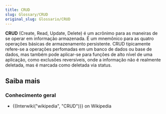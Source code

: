 ```yaml
---
title: CRUD
slug: Glossary/CRUD
original_slug: Glossario/CRUD
---
```


**CRUD** (Create, Read, Update, Delete) é um acrônimo para as maneiras de se operar em informação armazenada. É um mnemônico para as quatro operações básicas de armazenamento persistente. CRUD tipicamente refere-se a operações perfomadas em um banco de dados ou base de dados, mas também pode aplicar-se para funções de alto nível de uma aplicação, como exclusões reversíveis, onde a informação não é realmente deletada, mas é marcada como deletada via status.

## Saiba mais

### Conhecimento geral

- {{Interwiki("wikipedia", "CRUD")}} on Wikipedia
